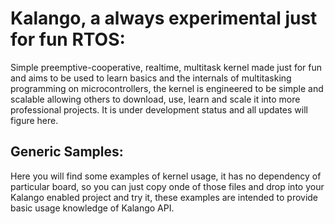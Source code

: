 # Kalango, a always experimental just for fun RTOS:
Simple preemptive-cooperative, realtime, multitask kernel made just for fun and aims to be used
to learn basics and the internals of multitasking programming on microcontrollers, the kernel
is engineered to be simple and scalable allowing others to download, use, learn and scale it
into more professional projects. It is under development status and all updates will
figure here.

## Generic Samples:
Here you will find some examples of kernel usage, it has no dependency of particular
board, so you can just copy onde of those files and drop into your Kalango enabled
project and try it, these examples are intended to provide basic usage knowledge of
Kalango API.

